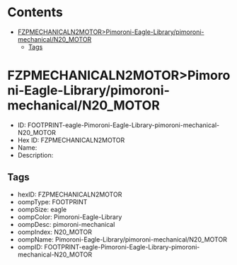 



Contents
========

* [FZPMECHANICALN2MOTOR>Pimoroni-Eagle-Library/pimoroni-mechanical/N20_MOTOR](#fzpmechanicaln2motorpimoroni-eagle-librarypimoroni-mechanicaln20_motor)
	* [Tags](#tags)

# FZPMECHANICALN2MOTOR>Pimoroni-Eagle-Library/pimoroni-mechanical/N20_MOTOR

- ID: FOOTPRINT-eagle-Pimoroni-Eagle-Library-pimoroni-mechanical-N20_MOTOR
- Hex ID: FZPMECHANICALN2MOTOR
- Name: 
- Description: 

## Tags

- hexID: FZPMECHANICALN2MOTOR
- oompType: FOOTPRINT
- oompSize: eagle
- oompColor: Pimoroni-Eagle-Library
- oompDesc: pimoroni-mechanical
- oompIndex: N20_MOTOR
- oompName: Pimoroni-Eagle-Library/pimoroni-mechanical/N20_MOTOR
- oompID: FOOTPRINT-eagle-Pimoroni-Eagle-Library-pimoroni-mechanical-N20_MOTOR
